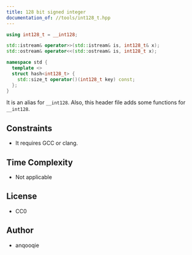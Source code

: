 ```yaml
---
title: 128 bit signed integer
documentation_of: //tools/int128_t.hpp
---
```


```cpp
using int128_t = __int128;

std::istream& operator>>(std::istream& is, int128_t& x);
std::ostream& operator<<(std::ostream& is, int128_t x);

namespace std {
  template <>
  struct hash<int128_t> {
    std::size_t operator()(int128_t key) const;
  };
}
```

It is an alias for `__int128`.
Also, this header file adds some functions for `__int128`.

## Constraints
- It requires GCC or clang.

## Time Complexity
- Not applicable

## License
- CC0

## Author
- anqooqie
